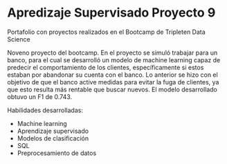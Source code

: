 # Apredizaje Supervisado Proyecto 9
Portafolio con proyectos realizados en el Bootcamp de Tripleten Data Science

Noveno proyecto del bootcamp. En el proyecto se simuló trabajar para un banco, para el cual se desarrolló un modelo de machine learning capaz de predecir el comportamiento de los clientes, específicamente si estos estaban por abandonar su cuenta con el banco. Lo anterior se hizo con el objetivo de que el banco active medidas para evitar la fuga de clientes, ya que esto resulta más rentable que buscar nuevos. El modelo desarrollado obtuvo un F1 de 0.743.

Habilidades desarrolladas:
- Machine learning
- Aprendizaje supervisado
- Modelos de clasificación
- SQL
- Preprocesamiento de datos
